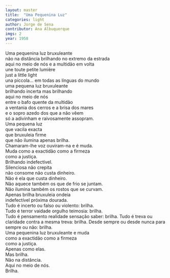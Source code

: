 ```yaml
---
layout: master
title:  "Uma Pequenina Luz"
categories: light
author: Jorge de Sena
contributor: Ana Albuquerque
imgs: 2
year: 1958
---
```


Uma pequenina luz bruxuleante  
não na distância brilhando no extremo da estrada  
aqui no meio de nós e a multidão em volta  
une toute petite lumière  
just a little light  
una piccola... em todas as línguas do mundo  
uma pequena luz bruxuleante  
brilhando incerta mas brilhando  
aqui no meio de nós  
entre o bafo quente da multidão  
a ventania dos cerros e a brisa dos mares  
e o sopro azedo dos que a não vêem  
só a adivinham e raivosamente assopram.  
Uma pequena luz  
que vacila exacta  
que bruxuleia firme  
que não ilumina apenas brilha.  
Chamaram-lhe voz ouviram-na e é muda.  
Muda como a exactidão como a firmeza  
como a justiça.  
Brilhando indefectível.  
Silenciosa não crepita  
não consome não custa dinheiro.  
Não é ela que custa dinheiro.  
Não aquece também os que de frio se juntam.  
Não ilumina também os rostos que se curvam.  
Apenas brilha bruxuleia ondeia  
indefectível próxima dourada.  
Tudo é incerto ou falso ou violento: brilha.  
Tudo é terror vaidade orgulho teimosia: brilha.  
Tudo é pensamento realidade sensação saber: brilha. Tudo é treva ou claridade contra a mesma treva: brilha. Desde sempre ou desde   nunca para sempre ou não: brilha.  
Uma pequenina luz bruxuleante e muda  
como a exactidão como a firmeza  
como a justiça.  
Apenas como elas.  
Mas brilha.   
Não na distância.   
Aqui no meio de nós.   
Brilha.   